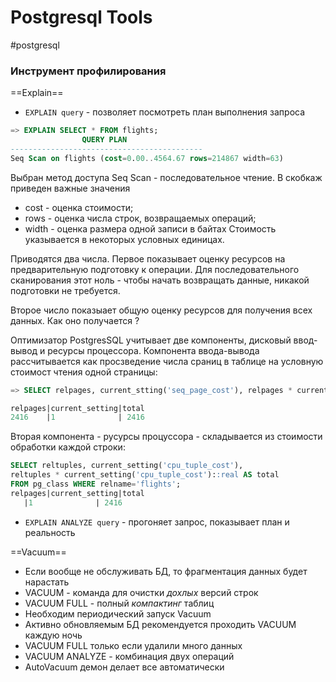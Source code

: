 # Postgresql Tools
#postgresql 

### Инструмент профилирования

==Explain==
- `EXPLAIN query` - позволяет посмотреть план выполнения запроса
```sql
=> EXPLAIN SELECT * FROM flights;
				QUERY PLAN
-------------------------------------------
Seq Scan on flights (cost=0.00..4564.67 rows=214867 width=63)
```
Выбран метод доступа Seq Scan - последовательное чтение.
В скобкаж приведен важные значения
* cost - оценка стоимости;
* rows - оценка числа строк, возвращаемых операций;
* width - оценка размера одной записи в байтах
Стоимость указывается в некоторых условных единицах.

Приводятся два числа. Первое показывает оценку ресурсов на предварительную подготовку к операции. Для последовательного сканирования этот ноль - чтобы начать возвращать данные, никакой подготовки не требуется.

Второе число показыает общую оценку ресурсов для получения всех данных. Как оно получается ?

Оптимизатор PostgresSQL учитывает две компоненты, дисковый ввод-вывод и ресурсы процессора. Компонента ввода-вывода рассчитывается как просзведение числа сраниц в таблице на условную стоимост чтения одной страницы:

```sql
=> SELECT relpages, current_stting('seq_page_cost'), relpages * current_setting('seq_page_cost')::real AS tatal FROM pg_class WHERE relnam='flights';

relpages|current_setting|total
2416    |1              | 2416
```

 Вторая компонента - русурсы процуссора - складывается из стоимости обработки каждой строки:
```sql
SELECT reltuples, current_setting('cpu_tuple_cost'),
reltuples * current_setting('cpu_tuple_cost')::real AS total
FROM pg_class WHERE relname='flights';
relpages|current_setting|total
   |1              | 2416
```
- `EXPLAIN ANALYZE query` - прогоняет запрос, показывает план и реальность

==Vacuum==
- Если вообще не обслуживать БД, то фрагментация данных будет нарастать
- VACUUM - команда для очистки *дохлых* версий строк
- VACUUM FULL - полный *компактинг* таблиц
- Необходим периодический запуск Vacuum
- Активно обновляемым БД рекомендуется проходить VACUUM каждую ночь
- VACUUM FULL только если удалили много данных
- VACUUM ANALYZE - комбинация двух операций
- AutoVacuum демон делает все автоматически